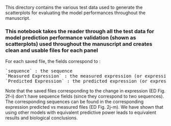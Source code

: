This directory contains the various test data used to generate the scatterplots for evaluating the model performances throughout the manuscript.

### This notebook takes the reader through all the test data for model prediction performance validation (shown as scatterplots) used throughout the manuscript and creates clean and usable files for each panel

For each saved file, the fields correspond to :
<pre>
`sequence` : the sequence
`Measured Expression` : the measured expression (or expression change in the case of ED Fig. 2f-i) in the corresponding media 
`Predicted Expression` : the predicted expression (or expression change in the case of ED Fig. 2f-i) in the corresponding media using the TPU model.
</pre>

Note that the saved files corresponding to the change in expression (ED Fig. 2f-i) don't have sequence fields (since they correspond to two sequences). The corresponding sequences can be found in the corresponding expression predicted vs measured files (ED Fig. 2j-m).
We have shown that using other models with equivalent predictive power leads to equivalent results and biological conclusions.